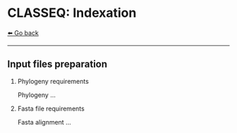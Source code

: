 # CLASSEQ: Indexation

[⬅️ Go back](README.md)
___

## Input files preparation

1. Phylogeny requirements

    Phylogeny ...

2. Fasta file requirements

    Fasta alignment ...
